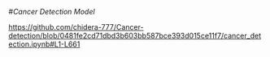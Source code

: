 #*Cancer Detection Model*

https://github.com/chidera-777/Cancer-detection/blob/0481fe2cd71dbd3b603bb587bce393d015ce11f7/cancer_detection.ipynb#L1-L661